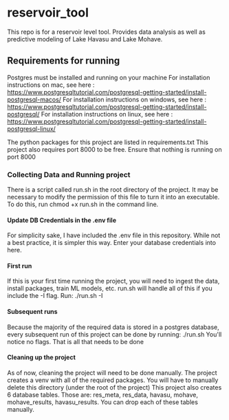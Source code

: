# reservoir_tool
This repo is for a reservoir level tool. Provides data analysis as well as predictive modeling of Lake Havasu and Lake Mohave.

## Requirements for running
Postgres must be installed and running on your machine
For installation instructions on mac, see here      : https://www.postgresqltutorial.com/postgresql-getting-started/install-postgresql-macos/
For installation instructions on windows, see here  : https://www.postgresqltutorial.com/postgresql-getting-started/install-postgresql/
For installation instructions on linux, see here    : https://www.postgresqltutorial.com/postgresql-getting-started/install-postgresql-linux/

The python packages for this project are listed in requirements.txt
This project also requires port 8000 to be free. Ensure that nothing is running on port 8000

### Collecting Data and Running project

There is a script called run.sh in the root directory of the project. It may be necessary to modify the permission of this file to turn it into an executable.
To do this, run chmod +x run.sh in the command line. 

#### Update DB Credentials in the .env file
For simplicity sake, I have included the .env file in this repository. While not a best practice, it is simpler this way. Enter your database credentials into here.

#### First run
If this is your first time running the project, you will need to ingest the data, install packages, train ML models, etc. 
run.sh will handle all of this if you include the -I flag. Run:
    ./run.sh -I

#### Subsequent runs
Because the majority of the required data is stored in a postgres database, every subsequent run of this project can be done by running:
    ./run.sh
You'll notice no flags. That is all that needs to be done

#### Cleaning up the project
As of now, cleaning the project will need to be done manually. The project creates a venv with all of the required packages. You will have to manually delete this directory (under the root of the project)
This project also creates 6 database tables. Those are:
    res_meta, res_data, havasu, mohave, mohave_results, havasu_results.
You can drop each of these tables manually.
